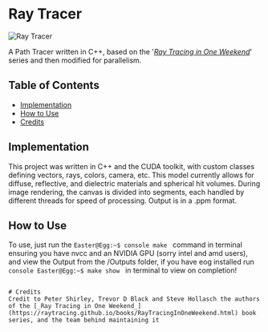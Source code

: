 # Ray Tracer 
![Ray Tracer](https://github.com/user-attachments/assets/5ae70196-4e20-4198-a159-33a33023292d)

A Path Tracer written in C++, based on the '[_Ray Tracing in One Weekend_](https://raytracing.github.io/books/RayTracingInOneWeekend.html)' series and then modified for parallelism.

## Table of Contents
- [Implementation](#implementation)
- [How to Use](#how-to-use)
- [Credits](#credits)

## Implementation
This project was written in C++ and the CUDA toolkit, with custom classes defining vectors, rays, colors, camera, etc. This model currently allows for diffuse, reflective, and dielectric materials and spherical hit volumes. During image rendering, the canvas is divided into segments, each handled by different threads for speed of processing. Output is in a .ppm format.

## How to Use
To use, just run the ```Easter@Egg:~$ console make ``` command in terminal ensuring you have nvcc and an NVIDIA GPU (sorry intel and amd users), and view the Output from the /Outputs folder, if you have eog installed run ```console Easter@Egg:~$ make show ``` in terminal to view on completion!
```

# Credits
Credit to Peter Shirley, Trevor D Black and Steve Hollasch the authors of the [_Ray Tracing in One Weekend_](https://raytracing.github.io/books/RayTracingInOneWeekend.html) book series, and the team behind maintaining it






